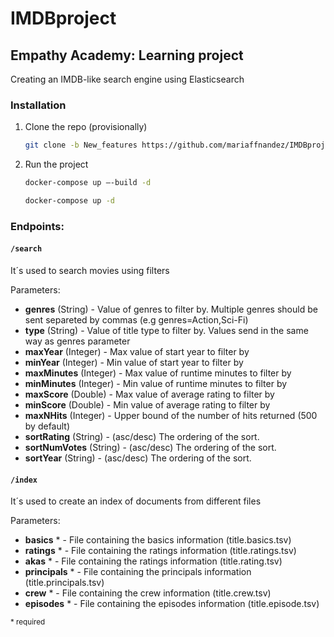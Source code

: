 # IMDBproject

## Empathy Academy: Learning project


Creating an IMDB-like search engine using Elasticsearch

### Installation

1. Clone the repo (provisionally)
   ```sh
   git clone -b New_features https://github.com/mariaffnandez/IMDBproject.git

   ```
   
2. Run the project
   ```sh
   docker-compose up –-build -d

   ```
    ```sh
   docker-compose up -d

   ```
### Endpoints:
#### `/search`
It´s used to search movies using filters

Parameters:
- **genres** (String) - Value of genres to filter by. Multiple genres should be sent separeted by commas (e.g genres=Action,Sci-Fi)  
- **type** (String) - Value of title type to filter by. Values send in the same way as genres parameter 
- **maxYear** (Integer) - Max value of start year to filter by 
- **minYear** (Integer) - Min value of start year to filter by
- **maxMinutes** (Integer) - Max value of runtime minutes to filter by
- **minMinutes** (Integer) - Min value of runtime minutes to filter by
- **maxScore** (Double) - Max value of average rating to filter by
- **minScore** (Double) - Min value of average rating to filter by
- **maxNHits**  (Integer)  - Upper bound of the number of hits returned (500 by default)
- **sortRating** (String) - (asc/desc) The ordering of the sort. 
- **sortNumVotes** (String) - (asc/desc) The ordering of the sort. 
- **sortYear** (String) - (asc/desc) The ordering of the sort. 


#### `/index`
It´s used to create an index of documents from different files

Parameters:
- **basics** * - File containing the basics information (title.basics.tsv)
- **ratings** * - File containing the ratings information (title.ratings.tsv)
- **akas** * - File containing the ratings information (title.rating.tsv)
- **principals** * - File containing the principals information (title.principals.tsv)
- **crew** * - File containing the crew information (title.crew.tsv)
- **episodes** * - File containing the episodes information (title.episode.tsv)

<sub>* required </sub>
